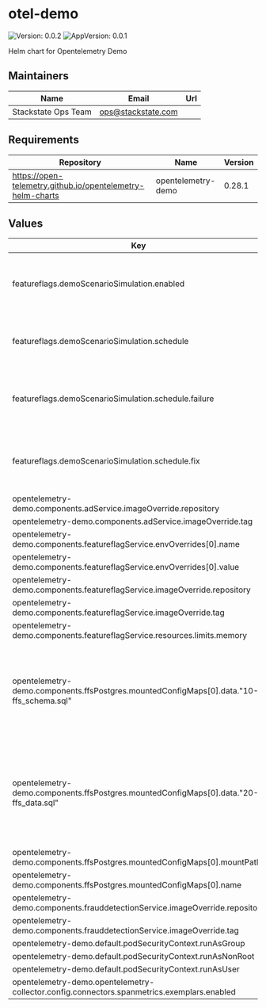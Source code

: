 # otel-demo

![Version: 0.0.2](https://img.shields.io/badge/Version-0.0.2-informational?style=flat-square) ![AppVersion: 0.0.1](https://img.shields.io/badge/AppVersion-0.0.1-informational?style=flat-square)

Helm chart for Opentelemetry Demo

## Maintainers

| Name | Email | Url |
| ---- | ------ | --- |
| Stackstate Ops Team | <ops@stackstate.com> |  |

## Requirements

| Repository | Name | Version |
|------------|------|---------|
| https://open-telemetry.github.io/opentelemetry-helm-charts | opentelemetry-demo | 0.28.1 |

## Values

| Key | Type | Default | Description |
|-----|------|---------|-------------|
| featureflags.demoScenarioSimulation.enabled | bool | `true` | Whether the k8s demo scenario should be enabled. |
| featureflags.demoScenarioSimulation.schedule | object | `{"failure":"0 * * * *","fix":"30 * * * *"}` | The cron schedule to trigger the k8s demo scenario. |
| featureflags.demoScenarioSimulation.schedule.failure | string | `"0 * * * *"` | The cron schedule to trigger the faulty k8s demo scenario. |
| featureflags.demoScenarioSimulation.schedule.fix | string | `"30 * * * *"` | The cron schedule to fix the faulty k8s demo scenario. |
| opentelemetry-demo.components.adService.imageOverride.repository | string | `"quay.io/stackstate/opentelemetry-demo"` |  |
| opentelemetry-demo.components.adService.imageOverride.tag | string | `"dev-11b1c878-adservice"` |  |
| opentelemetry-demo.components.featureflagService.envOverrides[0].name | string | `"DISABLE_FEATURE_FLAGS"` |  |
| opentelemetry-demo.components.featureflagService.envOverrides[0].value | string | `"false"` |  |
| opentelemetry-demo.components.featureflagService.imageOverride.repository | string | `"quay.io/stackstate/opentelemetry-demo"` |  |
| opentelemetry-demo.components.featureflagService.imageOverride.tag | string | `"dev-11b1c878-featureflagservice"` |  |
| opentelemetry-demo.components.featureflagService.resources.limits.memory | string | `nil` |  |
| opentelemetry-demo.components.ffsPostgres.mountedConfigMaps[0].data."10-ffs_schema.sql" | string | `"CREATE TABLE public.featureflags (\n    name character varying(255),\n    description character varying(255),\n    enabled double precision DEFAULT 0.0 NOT NULL\n);\nALTER TABLE ONLY public.featureflags ADD CONSTRAINT featureflags_pkey PRIMARY KEY (name);\nCREATE UNIQUE INDEX featureflags_name_index ON public.featureflags USING btree (name);\n"` |  |
| opentelemetry-demo.components.ffsPostgres.mountedConfigMaps[0].data."20-ffs_data.sql" | string | `"-- Feature Flags created and initialized on startup\nINSERT INTO public.featureflags (name, description, enabled)\nVALUES\n    ('productCatalogFailure', 'Fail product catalog service on a specific product', 0),\n    ('recommendationCache', 'Cache recommendations', 0),\n    ('adServiceFailure', 'Fail ad service requests', 1),\n    ('cartServiceFailure', 'Fail cart service requests', 0);\n"` |  |
| opentelemetry-demo.components.ffsPostgres.mountedConfigMaps[0].mountPath | string | `"/docker-entrypoint-initdb.d"` |  |
| opentelemetry-demo.components.ffsPostgres.mountedConfigMaps[0].name | string | `"init-scripts"` |  |
| opentelemetry-demo.components.frauddetectionService.imageOverride.repository | string | `"quay.io/stackstate/opentelemetry-demo"` |  |
| opentelemetry-demo.components.frauddetectionService.imageOverride.tag | string | `"dev-11b1c878--frauddetectionservice"` |  |
| opentelemetry-demo.default.podSecurityContext.runAsGroup | int | `65534` |  |
| opentelemetry-demo.default.podSecurityContext.runAsNonRoot | bool | `true` |  |
| opentelemetry-demo.default.podSecurityContext.runAsUser | int | `65534` |  |
| opentelemetry-demo.opentelemetry-collector.config.connectors.spanmetrics.exemplars.enabled | bool | `false` |  |

